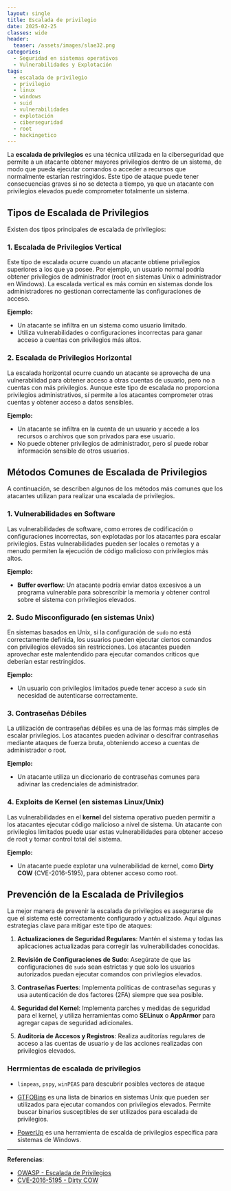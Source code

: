 ```yaml
---
layout: single
title: Escalada de privilegio
date: 2025-02-25
classes: wide
header:
  teaser: /assets/images/slae32.png
categories:
  - Seguridad en sistemas operativos
  - Vulnerabilidades y Explotación
tags:
  - escalada de privilegio
  - privilegio
  - linux
  - windows
  - suid
  - vulnerabilidades
  - explotación
  - ciberseguridad
  - root
  - hackingetico
---
```

La **escalada de privilegios** es una técnica utilizada en la ciberseguridad que permite a un atacante obtener mayores privilegios dentro de un sistema, de modo que pueda ejecutar comandos o acceder a recursos que normalmente estarían restringidos. Este tipo de ataque puede tener consecuencias graves si no se detecta a tiempo, ya que un atacante con privilegios elevados puede comprometer totalmente un sistema.

## Tipos de Escalada de Privilegios

Existen dos tipos principales de escalada de privilegios:

### 1. **Escalada de Privilegios Vertical**
Este tipo de escalada ocurre cuando un atacante obtiene privilegios superiores a los que ya posee. Por ejemplo, un usuario normal podría obtener privilegios de administrador (root en sistemas Unix o administrador en Windows). La escalada vertical es más común en sistemas donde los administradores no gestionan correctamente las configuraciones de acceso.

**Ejemplo:**
- Un atacante se infiltra en un sistema como usuario limitado.
- Utiliza vulnerabilidades o configuraciones incorrectas para ganar acceso a cuentas con privilegios más altos.

### 2. **Escalada de Privilegios Horizontal**
La escalada horizontal ocurre cuando un atacante se aprovecha de una vulnerabilidad para obtener acceso a otras cuentas de usuario, pero no a cuentas con más privilegios. Aunque este tipo de escalada no proporciona privilegios administrativos, sí permite a los atacantes comprometer otras cuentas y obtener acceso a datos sensibles.

**Ejemplo:**
- Un atacante se infiltra en la cuenta de un usuario y accede a los recursos o archivos que son privados para ese usuario.
- No puede obtener privilegios de administrador, pero sí puede robar información sensible de otros usuarios.

## Métodos Comunes de Escalada de Privilegios

A continuación, se describen algunos de los métodos más comunes que los atacantes utilizan para realizar una escalada de privilegios.

### 1. **Vulnerabilidades en Software**
Las vulnerabilidades de software, como errores de codificación o configuraciones incorrectas, son explotadas por los atacantes para escalar privilegios. Estas vulnerabilidades pueden ser locales o remotas y a menudo permiten la ejecución de código malicioso con privilegios más altos.

**Ejemplo:**
- **Buffer overflow**: Un atacante podría enviar datos excesivos a un programa vulnerable para sobrescribir la memoria y obtener control sobre el sistema con privilegios elevados.

### 2. **Sudo Misconfigurado (en sistemas Unix)**
En sistemas basados en Unix, si la configuración de `sudo` no está correctamente definida, los usuarios pueden ejecutar ciertos comandos con privilegios elevados sin restricciones. Los atacantes pueden aprovechar este malentendido para ejecutar comandos críticos que deberían estar restringidos.

**Ejemplo:**
- Un usuario con privilegios limitados puede tener acceso a `sudo` sin necesidad de autenticarse correctamente.

### 3. **Contraseñas Débiles**
La utilización de contraseñas débiles es una de las formas más simples de escalar privilegios. Los atacantes pueden adivinar o descifrar contraseñas mediante ataques de fuerza bruta, obteniendo acceso a cuentas de administrador o root.

**Ejemplo:**
- Un atacante utiliza un diccionario de contraseñas comunes para adivinar las credenciales de administrador.

### 4. **Exploits de Kernel (en sistemas Linux/Unix)**
Las vulnerabilidades en el **kernel** del sistema operativo pueden permitir a los atacantes ejecutar código malicioso a nivel de sistema. Un atacante con privilegios limitados puede usar estas vulnerabilidades para obtener acceso de root y tomar control total del sistema.

**Ejemplo:**
- Un atacante puede explotar una vulnerabilidad de kernel, como **Dirty COW** (CVE-2016-5195), para obtener acceso como root.

## Prevención de la Escalada de Privilegios

La mejor manera de prevenir la escalada de privilegios es asegurarse de que el sistema esté correctamente configurado y actualizado. Aquí algunas estrategias clave para mitigar este tipo de ataques:

1. **Actualizaciones de Seguridad Regulares**: Mantén el sistema y todas las aplicaciones actualizadas para corregir las vulnerabilidades conocidas.
   
2. **Revisión de Configuraciones de Sudo**: Asegúrate de que las configuraciones de `sudo` sean estrictas y que solo los usuarios autorizados puedan ejecutar comandos con privilegios elevados.
   
3. **Contraseñas Fuertes**: Implementa políticas de contraseñas seguras y usa autenticación de dos factores (2FA) siempre que sea posible.
   
4. **Seguridad del Kernel**: Implementa parches y medidas de seguridad para el kernel, y utiliza herramientas como **SELinux** o **AppArmor** para agregar capas de seguridad adicionales.
   
5. **Auditoría de Accesos y Registros**: Realiza auditorías regulares de acceso a las cuentas de usuario y de las acciones realizadas con privilegios elevados.

### Herrmientas de escalada de privilegios

- `linpeas`, `pspy`, `winPEAS` para descubrir posibles vectores de ataque

- [GTFOBins](https://gtfobins.github.io/) es una lista de binarios en sistemas Unix que pueden ser utilizados para ejecutar comandos con privilegios elevados. Permite buscar binarios susceptibles de ser utilizados para escalada de privilegios. 


- [PowerUp](https://github.com/PowerShellMafia/PowerSploit) es una herramienta de escalda de privilegios específica para sistemas de Windows.
---

**Referencias**:
- [OWASP - Escalada de Privilegios](https://owasp.org/)
- [CVE-2016-5195 - Dirty COW](https://cve.mitre.org/cgi-bin/cvename.cgi?name=CVE-2016-5195)



